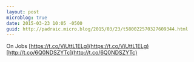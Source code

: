 ```yaml
---
layout: post
microblog: true
date: 2015-03-23 10:05 -0500
guid: http://padraic.micro.blog/2015/03/23/t580022570327609344.html
---
```

On Jobs [https://t.co/ViUttL1ELg](https://t.co/ViUttL1ELg) [http://t.co/6Q0NDSZYTc](http://t.co/6Q0NDSZYTc)
